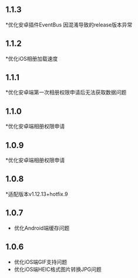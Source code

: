 ## 1.1.3
*优化安卓插件EventBus 因混淆导致的release版本异常

## 1.1.2
*优化iOS相册加载速度

## 1.1.1
*优化安卓端第一次相册权限申请后无法获取数据问题

## 1.1.0
*优化安卓端相册权限申请

## 1.0.9
*优化安卓端相册权限申请

## 1.0.8
*适配版本v1.12.13+hotfix.9

## 1.0.7
* 优化Android端缓存问题

## 1.0.6
* 优化iOS端GIF支持问题
* 优化iOS端HEIC格式图片转换JPG问题




